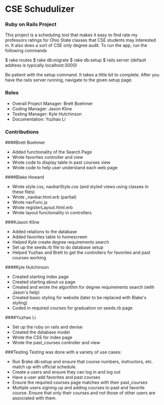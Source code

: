 # CSE Schudulizer
### Ruby on Rails Project

This project is a scheduling tool that makes it easy to find rate my professors ratings for Ohio State classes that CSE students may interested in. It also does a sort of CSE only degree audit. To run the app, run the following commands

$ rake routes
$ rake db:migrate
$ rake db:setup
$ rails server (default address is typically localhost:3000)

Be patient with the setup command. It takes a little bit to complete. After you have the rails server running, navigate to the given setup page.

### Roles
* Overall Project Manager: Brett Boehmer
* Coding Manager: Jason Kline
* Testing Manager: Kyle Hutchinson
* Documentation: Yuzhao Li

### Contributions

####Brett Boehmer
* Added functionality of the Search Page
* Wrote favorites controller and view
* Wrote code to display table in past courses view
* Wrote code to help user understand each web page

####Blake Howard
* Wrote style.css, navbarStyle.css (and styled views using classes in these files)
* Wrote \_navbar.html.erb (partial)
* Wrote navFunc.js
* Wrote registerLayout.html.erb
* Wrote layout functionality in controllers

####Jason Kline
* Added relations to the database
* Added favorites table to homescreen
* Helped Kyle create degree requirements search
* Set up the seeds.rb file to do database setup
* Helped Yuzhao and Brett to get the controllers for favorites and past courses working

####Kyle Hutchinson
* Created starting index page
* Created starting about us page
* Created and wrote the algorithm for degree requirements search (with Jason's help)
* Created basic styling for website (later to be replaced with Blake's styling)
* Coded in required courses for graduation on seeds.rb page

####Yuzhao Li
* Set up the ruby on rails and devise
* Created the database model
* Wrote the CSS for index page
* Wrote the past_courses controller and view

###Testing
Testing was done with a variety of use cases:
* Run $rake db:setup and ensure that course numbers, instructors, etc. match up with official schedule.
* Create a users and ensure they can log in and log out
* Have a user add favorites and past courses
* Ensure the required courses page matches with their past_courses
* Multiple users signing up and adding courses to past and favorite course. Ensure that only their courses and not those of other users are associated with them.
